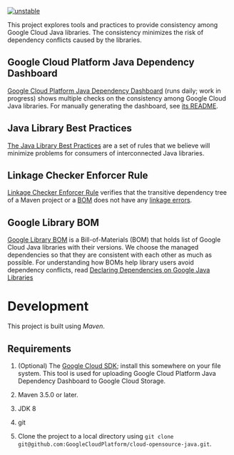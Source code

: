 [![unstable](http://badges.github.io/stability-badges/dist/unstable.svg)](http://github.com/badges/stability-badges)

This project explores tools and practices 
to provide consistency among Google Cloud Java libraries. The consistency
minimizes the risk of dependency conflicts caused by the libraries.

## Google Cloud Platform Java Dependency Dashboard

[Google Cloud Platform Java Dependency Dashboard](
https://storage.googleapis.com/cloud-opensource-java-dashboard/dashboard/target/dashboard/dashboard.html)
(runs daily; work in progress) shows multiple checks on the consistency among
Google Cloud Java libraries. For manually generating the dashboard, see
[its README](./dashboard/README.md).

## Java Library Best Practices

[The Java Library Best Practices](./library-best-practices) are a set of rules
that we believe will minimize problems for consumers of interconnected Java
libraries.

## Linkage Checker Enforcer Rule

[Linkage Checker Enforcer Rule](./enforcer-rules) verifies that the transitive
dependency tree of a Maven project or a [BOM](
https://maven.apache.org/guides/introduction/introduction-to-dependency-mechanism.html#Dependency_Management)
does not have any [linkage errors](
./library-best-practices/glossary.md#types-of-conflicts-and-compatibility).

## Google Library BOM

[Google Library BOM](boms/cloud-oss-bom) is a Bill-of-Materials (BOM) that holds
list of Google Cloud Java libraries with their versions.
We choose the managed dependencies so that they are consistent with each other
as much as possible.
For understanding how BOMs help library users avoid dependency conflicts, read
[Declaring Dependencies on Google Java Libraries](DECLARING_DEPENDENCIES.md)

# Development

This project is built using _Maven_.

## Requirements

1. (Optional) The [Google Cloud SDK](https://cloud.google.com/sdk/); install
  this somewhere on your file system. This tool is used for uploading Google
  Cloud Platform Java Dependency Dashboard to Google Cloud Storage.

1. Maven 3.5.0 or later.

1. JDK 8

1. git

1. Clone the project to a local directory using `git clone
   git@github.com:GoogleCloudPlatform/cloud-opensource-java.git`.




